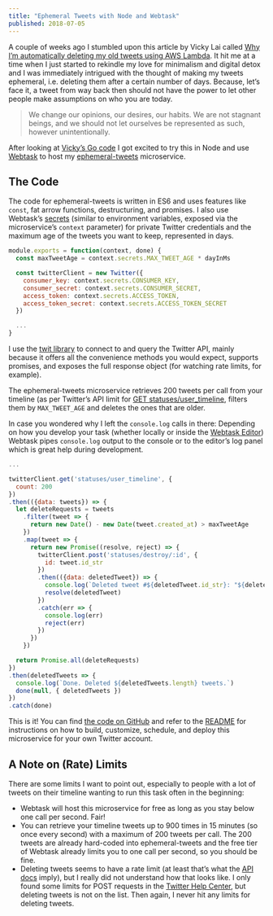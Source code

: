 ```yaml
---
title: "Ephemeral Tweets with Node and Webtask"
published: 2018-07-05
---
```


A couple of weeks ago I stumbled upon this article by Vicky Lai called [Why I’m automatically deleting my old tweets using AWS Lambda](https://victoria.dev/verbose/why-im-automatically-deleting-my-old-tweets-using-aws-lambda/). It hit me at a time when I just started to rekindle my love for minimalism and digital detox and I was immediately intrigued with the thought of making my tweets ephemeral, i.e. deleting them after a certain number of days. Because, let’s face it, a tweet from way back then should not have the power to let other people make assumptions on who you are today.

> We change our opinions, our desires, our habits. We are not stagnant beings, and we should not let ourselves be represented as such, however unintentionally.

After looking at [Vicky’s Go code](https://github.com/vickylai/ephemeral) I got excited to try this in Node and use [Webtask](https://webtask.io/) to host my [ephemeral-tweets](https://github.com/stephanmax/ephemeral-tweets) microservice.

## The Code

The code for ephemeral-tweets is written in ES6 and uses features like `const`, fat arrow functions, destructuring, and promises. I also use Webtask’s [secrets](https://webtask.io/docs/editor/secrets) (similar to environment variables, exposed via the microservice’s `context` parameter) for private Twitter credentials and the maximum age of the tweets you want to keep, represented in days.

```javascript
module.exports = function(context, done) {
  const maxTweetAge = context.secrets.MAX_TWEET_AGE * dayInMs

  const twitterClient = new Twitter({
    consumer_key: context.secrets.CONSUMER_KEY,
    consumer_secret: context.secrets.CONSUMER_SECRET,
    access_token: context.secrets.ACCESS_TOKEN,
    access_token_secret: context.secrets.ACCESS_TOKEN_SECRET
  })

  ...
}
```

I use the [twit library](https://github.com/ttezel/twit) to connect to and query the Twitter API, mainly because it offers all the convenience methods you would expect, supports promises, and exposes the full response object (for watching rate limits, for example).

The ephemeral-tweets microservice retrieves 200 tweets per call from your timeline (as per Twitter’s API limit for [GET statuses/user_timeline](https://developer.twitter.com/en/docs/tweets/timelines/api-reference/get-statuses-user_timeline.html), filters them by `MAX_TWEET_AGE` and deletes the ones that are older.

In case you wondered why I left the `console.log` calls in there: Depending on how you develop your task (whether locally or inside the [Webtask Editor](https://webtask.io/docs/editor/logs)) Webtask pipes `console.log` output to the console or to the editor’s log panel which is great help during development.

```javascript
...

twitterClient.get('statuses/user_timeline', {
  count: 200
})
.then(({data: tweets}) => {
  let deleteRequests = tweets
    .filter(tweet => {
      return new Date() - new Date(tweet.created_at) > maxTweetAge
    })
    .map(tweet => {
      return new Promise((resolve, reject) => {
        twitterClient.post('statuses/destroy/:id', {
          id: tweet.id_str
        })
        .then(({data: deletedTweet}) => {
          console.log(`Deleted tweet #${deletedTweet.id_str}: "${deletedTweet.text}"`)
          resolve(deletedTweet)
        })
        .catch(err => {
          console.log(err)
          reject(err)
        })
      })
    })

  return Promise.all(deleteRequests)
})
.then(deletedTweets => {
  console.log(`Done. Deleted ${deletedTweets.length} tweets.`)
  done(null, { deletedTweets })
})
.catch(done)
```

This is it! You can find [the code on GitHub](https://github.com/stephanmax/ephemeral-tweets) and refer to the [README](https://github.com/stephanmax/ephemeral-tweets#readme) for instructions on how to build, customize, schedule, and deploy this microservice for your own Twitter account.

## A Note on (Rate) Limits

There are some limits I want to point out, especially to people with a lot of tweets on their timeline wanting to run this task often in the beginning:

* Webtask will host this microservice for free as long as you stay below one call per second. Fair!
* You can retrieve your timeline tweets up to 900 times in 15 minutes (so once every second) with a maximum of 200 tweets per call. The 200 tweets are already hard-coded into ephemeral-tweets and the free tier of Webtask already limits you to one call per second, so you should be fine.
* Deleting tweets seems to have a rate limit (at least that’s what the [API docs](https://developer.twitter.com/en/docs/tweets/post-and-engage/api-reference/post-statuses-destroy-id) imply), but I really did not understand how that looks like. I only found some limits for POST requests in the [Twitter Help Center](https://help.twitter.com/en/rules-and-policies/twitter-limits), but deleting tweets is not on the list. Then again, I never hit any limits for deleting tweets.
